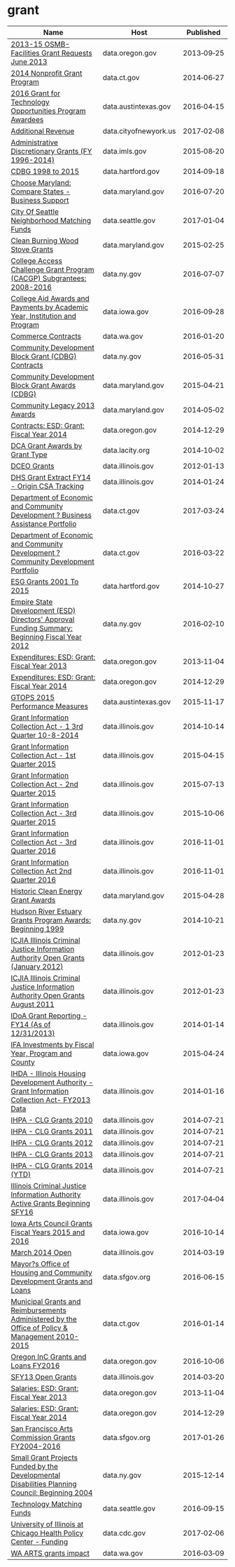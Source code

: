 # grant

Name | Host | Published
---- | ---- | ---------
[2013-15 OSMB-Facilities Grant Requests June 2013](../datasets/mf2v-j8rp.md) | data.oregon.gov | 2013&#x2011;09&#x2011;25
[2014 Nonprofit Grant Program](../datasets/qcgq-9p42.md) | data.ct.gov | 2014&#x2011;06&#x2011;27
[2016 Grant for Technology Opportunities Program Awardees](../datasets/h3kb-8atx.md) | data.austintexas.gov | 2016&#x2011;04&#x2011;15
[Additional Revenue](../datasets/hii3-dcun.md) | data.cityofnewyork.us | 2017&#x2011;02&#x2011;08
[Administrative Discretionary Grants (FY 1996-2014)](../datasets/kf5m-pcwv.md) | data.imls.gov | 2015&#x2011;08&#x2011;20
[CDBG 1998 to 2015](../datasets/vmvf-icyf.md) | data.hartford.gov | 2014&#x2011;09&#x2011;18
[Choose Maryland: Compare States - Business Support](../datasets/tjqn-cex9.md) | data.maryland.gov | 2016&#x2011;07&#x2011;20
[City Of Seattle Neighborhood Matching Funds](../datasets/pr2n-4pn6.md) | data.seattle.gov | 2017&#x2011;01&#x2011;04
[Clean Burning Wood Stove Grants](../datasets/8aku-y93i.md) | data.maryland.gov | 2015&#x2011;02&#x2011;25
[College Access Challenge Grant Program (CACGP) Subgrantees: 2008-2016](../datasets/f8i6-waiy.md) | data.ny.gov | 2016&#x2011;07&#x2011;07
[College Aid Awards and Payments by Academic Year, Institution and Program](../datasets/4qe2-ucmd.md) | data.iowa.gov | 2016&#x2011;09&#x2011;28
[Commerce Contracts](../datasets/txep-7uqx.md) | data.wa.gov | 2016&#x2011;01&#x2011;20
[Community Development Block Grant (CDBG) Contracts](../datasets/n9bu-8eic.md) | data.ny.gov | 2016&#x2011;05&#x2011;31
[Community Development Block Grant Awards (CDBG)](../datasets/qubt-bv3h.md) | data.maryland.gov | 2015&#x2011;04&#x2011;21
[Community Legacy 2013 Awards](../datasets/nqax-y2nk.md) | data.maryland.gov | 2014&#x2011;05&#x2011;02
[Contracts: ESD: Grant: Fiscal Year 2014](../datasets/sznd-yvc9.md) | data.oregon.gov | 2014&#x2011;12&#x2011;29
[DCA Grant Awards by Grant Type](../datasets/75mm-gccg.md) | data.lacity.org | 2014&#x2011;10&#x2011;02
[DCEO Grants](../datasets/kpq4-49ya.md) | data.illinois.gov | 2012&#x2011;01&#x2011;13
[DHS Grant Extract FY14 - Origin CSA Tracking](../datasets/vq6s-ze7w.md) | data.illinois.gov | 2014&#x2011;01&#x2011;24
[Department of Economic and Community Development ? Business Assistance Portfolio](../datasets/xnw3-nytd.md) | data.ct.gov | 2017&#x2011;03&#x2011;24
[Department of Economic and Community Development ? Community Development Portfolio](../datasets/adkf-vin2.md) | data.ct.gov | 2016&#x2011;03&#x2011;22
[ESG Grants 2001 To 2015](../datasets/i6uz-rj2n.md) | data.hartford.gov | 2014&#x2011;10&#x2011;27
[Empire State Development (ESD) Directors' Approval Funding Summary: Beginning Fiscal Year 2012](../datasets/ukw4-nsjd.md) | data.ny.gov | 2016&#x2011;02&#x2011;10
[Expenditures: ESD: Grant: Fiscal Year 2013](../datasets/tbh8-nd7z.md) | data.oregon.gov | 2013&#x2011;11&#x2011;04
[Expenditures: ESD: Grant: Fiscal Year 2014](../datasets/w55c-wi7p.md) | data.oregon.gov | 2014&#x2011;12&#x2011;29
[GTOPS 2015 Performance Measures](../datasets/i8u6-gqak.md) | data.austintexas.gov | 2015&#x2011;11&#x2011;17
[Grant Information Collection Act - 1 3rd Quarter 10-8-2014](../datasets/wxdj-p68s.md) | data.illinois.gov | 2014&#x2011;10&#x2011;14
[Grant Information Collection Act - 1st Quarter 2015](../datasets/rxtg-dp75.md) | data.illinois.gov | 2015&#x2011;04&#x2011;15
[Grant Information Collection Act - 2nd Quarter 2015](../datasets/8gc6-dfne.md) | data.illinois.gov | 2015&#x2011;07&#x2011;13
[Grant Information Collection Act - 3rd Quarter 2015](../datasets/asbc-8r2r.md) | data.illinois.gov | 2015&#x2011;10&#x2011;06
[Grant Information Collection Act - 3rd Quarter 2016](../datasets/55r6-pw7f.md) | data.illinois.gov | 2016&#x2011;11&#x2011;01
[Grant Information Collection Act 2nd Quarter 2016](../datasets/3ra3-7638.md) | data.illinois.gov | 2016&#x2011;11&#x2011;01
[Historic Clean Energy Grant Awards](../datasets/4jem-ugpy.md) | data.maryland.gov | 2015&#x2011;04&#x2011;28
[Hudson River Estuary Grants Program Awards: Beginning 1999](../datasets/a828-8j32.md) | data.ny.gov | 2014&#x2011;10&#x2011;21
[ICJIA Illinois Criminal Justice Information Authority Open Grants (January 2012)](../datasets/pq9d-tauu.md) | data.illinois.gov | 2012&#x2011;01&#x2011;23
[ICJIA Illinois Criminal Justice Information Authority Open Grants August 2011](../datasets/yzsh-n2kp.md) | data.illinois.gov | 2012&#x2011;01&#x2011;23
[IDoA Grant Reporting - FY14 (As of 12/31/2013)](../datasets/7xxp-besu.md) | data.illinois.gov | 2014&#x2011;01&#x2011;14
[IFA Investments by Fiscal Year, Program and County](../datasets/y2cn-yj5x.md) | data.iowa.gov | 2015&#x2011;04&#x2011;24
[IHDA - Illinois Housing Development Authority - Grant Information Collection Act- FY2013 Data](../datasets/7a5h-y3c7.md) | data.illinois.gov | 2014&#x2011;01&#x2011;16
[IHPA - CLG Grants 2010](../datasets/cvrw-tygd.md) | data.illinois.gov | 2014&#x2011;07&#x2011;21
[IHPA - CLG Grants 2011](../datasets/745h-m2ui.md) | data.illinois.gov | 2014&#x2011;07&#x2011;21
[IHPA - CLG Grants 2012](../datasets/szt5-5hra.md) | data.illinois.gov | 2014&#x2011;07&#x2011;21
[IHPA - CLG Grants 2013](../datasets/8dhh-zeyn.md) | data.illinois.gov | 2014&#x2011;07&#x2011;21
[IHPA - CLG Grants 2014 (YTD)](../datasets/qycd-888m.md) | data.illinois.gov | 2014&#x2011;07&#x2011;21
[Illinois Criminal Justice Information Authority Active Grants Beginning SFY16](../datasets/pq6c-6x2b.md) | data.illinois.gov | 2017&#x2011;04&#x2011;04
[Iowa Arts Council Grants Fiscal Years 2015 and 2016](../datasets/kt8m-rwtb.md) | data.iowa.gov | 2016&#x2011;10&#x2011;14
[March 2014 Open](../datasets/8vxd-vi2h.md) | data.illinois.gov | 2014&#x2011;03&#x2011;19
[Mayor?s Office of Housing and Community Development Grants and Loans](../datasets/ez9i-q28j.md) | data.sfgov.org | 2016&#x2011;06&#x2011;15
[Municipal Grants and Reimbursements Administered by the Office of Policy & Management 2010-2015](../datasets/5w85-2euh.md) | data.ct.gov | 2016&#x2011;01&#x2011;14
[Oregon InC Grants and Loans FY2016](../datasets/5rri-u7xe.md) | data.oregon.gov | 2016&#x2011;10&#x2011;06
[SFY13 Open Grants](../datasets/scd6-haif.md) | data.illinois.gov | 2014&#x2011;03&#x2011;20
[Salaries: ESD: Grant: Fiscal Year 2013](../datasets/4n7s-wgfb.md) | data.oregon.gov | 2013&#x2011;11&#x2011;04
[Salaries: ESD: Grant: Fiscal Year 2014](../datasets/6i59-pxde.md) | data.oregon.gov | 2014&#x2011;12&#x2011;29
[San Francisco Arts Commission Grants FY2004-2016](../datasets/mxvq-mfs5.md) | data.sfgov.org | 2017&#x2011;01&#x2011;26
[Small Grant Projects Funded by the Developmental Disabilities Planning Council: Beginning 2004](../datasets/3rdq-5smg.md) | data.ny.gov | 2015&#x2011;12&#x2011;14
[Technology Matching Funds](../datasets/6d4q-w9dv.md) | data.seattle.gov | 2016&#x2011;09&#x2011;15
[University of Illinois at Chicago Health Policy Center - Funding](../datasets/vw7y-v3uk.md) | data.cdc.gov | 2017&#x2011;02&#x2011;06
[WA ARTS grants impact](../datasets/h95v-nqyw.md) | data.wa.gov | 2016&#x2011;03&#x2011;09

